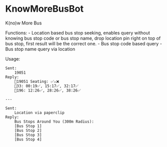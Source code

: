 # KnowMoreBusBot
K(no)w More Bus

Functions:
	- Location based bus stop seeking, enables query without knowing bus stop code or bus stop name, drop location pin right on top of bus stop, first result will be the correct one.
	- Bus stop code based query
	- Bus stop name query via location

Usage:

	Sent:
		19051
	Reply:
		🚏19051 Seating: ✅⚠️❌
		🚌33: 00:19✅, 15:17✅, 32:17✅
		🚌196: 12:26✅, 28:26✅, 38:26✅

	---

	Sent:
		Location via paperclip
	Reply:
		Bus Stops Around You (300m Radius):
		[Bus Stop 1]
		[Bus Stop 2]
		[Bus Stop 3]
		[Bus Stop 4]

